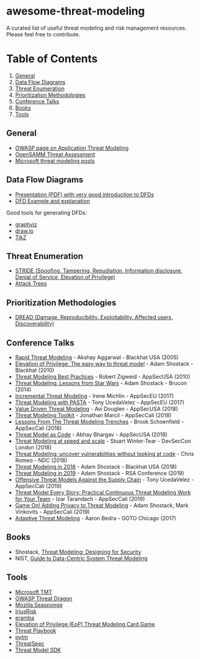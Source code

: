 # awesome-threat-modeling
A curated list of useful threat modeling and risk management resources. Please feel free to contribute.

# Table of Contents
1. [General](#general)
2. [Data Flow Diagrams](#data-flow-diagrams)
3. [Threat Enumeration](#threat-enumeration)
4. [Prioritization Methodologies](#prioritization-methodologies)
5. [Conference Talks](#conference-talks)
6. [Books](#books)
7. [Tools](#tools)

## General

* [OWASP page on Application Threat Modeling](https://www.owasp.org/index.php/Application_Threat_Modeling)
* [OpenSAMM Threat Assessment](https://www.owasp.org/index.php/SAMM_-_Threat_Assessment_-_1)
* [Microsoft threat modeling posts](https://blogs.msdn.microsoft.com/larryosterman/2007/10/01/some-final-thoughts-on-threat-modeling/)

## Data Flow Diagrams

* [Presentation (PDF) with very good introduction to DFDs](https://people.eecs.berkeley.edu/~daw/teaching/cs261-f12/hws/Introduction_to_Threat_Modeling.pdf)
* [DFD Example and explanation](https://www.cs.uct.ac.za/mit_notes/software/htmls/ch06s02.html)

Good tools for generating DFDs:

* [graphviz](https://graphviz.gitlab.io/about/)
* [draw.io](https://www.draw.io/)
* [TikZ](http://www.texample.net/tikz/examples/data-flow-diagram/)

## Threat Enumeration

* [STRIDE (Spoofing, Tampering, Repudiation, Information disclosure, Denial of Service, Elevation of Privilege)](https://docs.microsoft.com/en-us/previous-versions/commerce-server/ee823878(v=cs.20))
* [Attack Trees](https://www.schneier.com/academic/archives/1999/12/attack_trees.html)

## Prioritization Methodologies

* [DREAD (Damage, Reproducibility, Exploitability, Affected users, Discoverability)](https://wiki.openstack.org/wiki/Security/OSSA-Metrics#DREAD)

## Conference Talks
* [Rapid Threat Modeling](https://www.youtube.com/watch?v=4zxM1KhLXvI) - Akshay Aggarwal - Blackhat USA (2005)
* [Elevation of Privilege: The easy way to threat model](https://www.youtube.com/watch?v=vEqu5fk9rlE) - Adam Shostack - Blackhat (2010)
* [Threat Modeling Best Practices](https://www.youtube.com/watch?v=58Qga-ergBQ) - Robert Zigweid - AppSecUSA (2010)
* [Threat Modeling: Lessons from Star Wars](https://www.youtube.com/watch?v=-2zvfevLnp4) - Adam Shostack - Brucon (2014)
* [Incremental Threat Modeling](https://www.youtube.com/watch?v=WePVoeYrhpg) -  Irene Michlin - AppSecEU (2017)
* [Threat Modeling with PASTA](https://www.youtube.com/watch?v=hHIgW8ZUi4A) - Tony UcedaVelez - AppSecEU (2017)
* [Value Driven Threat Modeling](https://www.youtube.com/watch?v=3Fl_7FrM_gI) - Avi Douglen - AppSecUSA (2018)
* [Threat Modeling Toolkit](https://www.youtube.com/watch?v=KGy_KCRUGd4) - Jonathan Marcil - AppSecCali (2018)
* [Lessons From The Threat Modeling Trenches](https://www.youtube.com/watch?v=DEVt1Adybvs) - Brook Schoenfield - AppSecCali (2018)
* [Threat Model as Code](https://www.youtube.com/watch?v=fT2-JuvK428) - Abhay Bhargav - AppSecUSA (2018)
* [Threat Modeling at speed and scale](https://www.youtube.com/watch?v=5jyL-CHib54) - Stuart Winter-Tear - DevSecCon London (2018)
* [Threat Modeling: uncover vulnerabilities without looking at code](https://www.youtube.com/watch?v=Fmp9UFjPiJs) - Chris Romeo - NDC (2018)
* [Threat Modeling in 2018](https://www.youtube.com/watch?v=DMFF8zQqEVQ) - Adam Shostack - Blackhat USA (2018)
* [Threat Modeling in 2019](https://www.youtube.com/watch?v=ZoxHIpzaZ6U) - Adam Shostack - RSA Conference (2019)
* [Offensive Threat Models Against the Supply Chain](https://www.youtube.com/watch?v=J6o7YTnAqYg) - Tony UcedaVelez - AppSecCali (2019)
* [Threat Model Every Story: Practical Continuous Threat Modeling Work for Your Team](https://www.youtube.com/watch?v=VbW-X0j35gw) - Izar Tarandach - AppSecCali (2019)
* [Game On! Adding Privacy to Threat Modeling](https://www.youtube.com/watch?v=uzOdpuAhr28) - Adam Shostack, Mark Vinkovits - AppSecCali (2019)
* [Adaptive Threat Modeling](https://www.youtube.com/watch?v=YTtO_TGV2fU) - Aaron Bedra - GOTO Chicago (2017)

## Books

* Shostack, [Threat Modeling: Designing for Security](https://www.amazon.com/Threat-Modeling-Designing-Adam-Shostack/dp/1118809998)
* NIST, [Guide to Data-Centric System Threat Modeling](https://csrc.nist.gov/publications/detail/sp/800-154/draft)

## Tools

* [Microsoft TMT](https://docs.microsoft.com/en-us/azure/security/azure-security-threat-modeling-tool)
* [OWASP Threat Dragon](https://threatdragon.org/)
* [Mozilla Seasponge](https://github.com/mozilla/seasponge)
* [IriusRisk](https://continuumsecurity.net/threat-modeling-tool/)
* [eramba](http://www.eramba.org/)
* [Elevation of Privilege (EoP) Threat Modeling Card Game](http://www.microsoft.com/en-us/download/details.aspx?id=20303)
* [Threat Playbook](https://we45.gitbook.io/threatplaybook/)
* [pytm](https://github.com/izar/pytm)
* [ThreatSpec](https://threatspec.org/)
* [Threat Model SDK](https://github.com/stevespringett/threatmodel-sdk)

